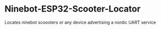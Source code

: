 # Ninebot-ESP32-Scooter-Locator
Locates ninebot scoooters or any device advertising a nordic UART service
